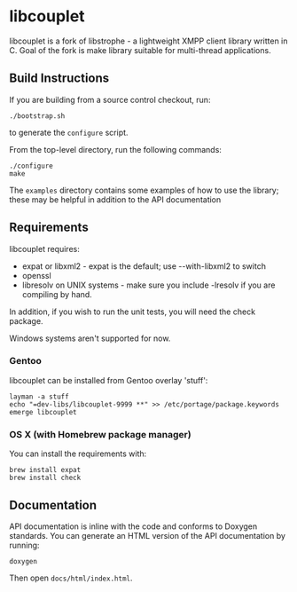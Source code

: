 # libcouplet

libcouplet is a fork of libstrophe - a lightweight XMPP client library
written in C. Goal of the fork is make library suitable for multi-thread
applications.

## Build Instructions

If you are building from a source control checkout, run:

    ./bootstrap.sh

to generate the `configure` script.

From the top-level directory, run the following commands:

    ./configure
    make

The `examples` directory contains some examples of how to
use the library; these may be helpful in addition to the
API documentation

## Requirements

libcouplet requires:

- expat or libxml2 - expat is the default; use --with-libxml2 to
  switch
- openssl
- libresolv on UNIX systems - make sure you include -lresolv
  if you are compiling by hand.

In addition, if you wish to run the unit tests, you will need the
check package.

Windows systems aren't supported for now.

### Gentoo

libcouplet can be installed from Gentoo overlay 'stuff':

    layman -a stuff
    echo "=dev-libs/libcouplet-9999 **" >> /etc/portage/package.keywords
    emerge libcouplet

### OS X (with Homebrew package manager)

You can install the requirements with:

    brew install expat
    brew install check

## Documentation

API documentation is inline with the code and conforms to Doxygen
standards. You can generate an HTML version of the API documentation
by running:

    doxygen

Then open `docs/html/index.html`.

